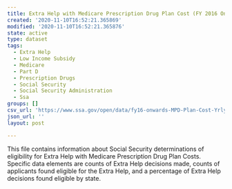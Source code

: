 ```yaml
---
title: Extra Help with Medicare Prescription Drug Plan Cost (FY 2016 Onward)
created: '2020-11-10T16:52:21.365869'
modified: '2020-11-10T16:52:21.365876'
state: active
type: dataset
tags:
  - Extra Help
  - Low Income Subsidy
  - Medicare
  - Part D
  - Prescription Drugs
  - Social Security
  - Social Security Administration
  - Ssa
groups: []
csv_url: 'https://www.ssa.gov/open/data/fy16-onwards-MPD-Plan-Cost-Yrly.csv'
json_url: ''
layout: post

---
```

This file contains information about Social Security determinations of eligibility for Extra Help with Medicare Prescription Drug Plan Costs. Specific data elements are counts of Extra Help decisions made, counts of applicants found eligible for the Extra Help, and a percentage of Extra Help decisions found eligible by state.
